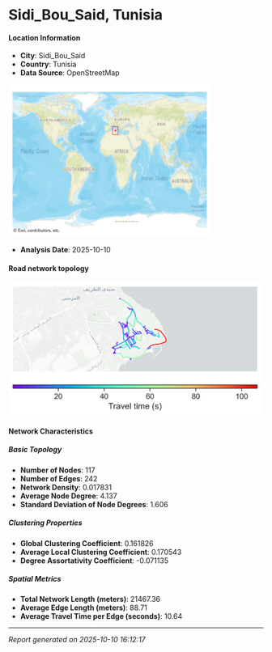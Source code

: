 # Sidi_Bou_Said, Tunisia

#### Location Information

- **City**: Sidi_Bou_Said
- **Country**: Tunisia
- **Data Source**: OpenStreetMap
<img src="Sidi_Bou_Said_location.png" alt="Sidi_Bou_Said Location Map" width="400" />

- **Analysis Date**: 2025-10-10

#### Road network topology

<img src="Sidi_Bou_Said_network_map.png" alt="Sidi_Bou_Said Road Network Map" width="500"/>

#### Network Characteristics

##### Basic Topology

- **Number of Nodes**: 117
- **Number of Edges**: 242
- **Network Density**: 0.017831
- **Average Node Degree**: 4.137
- **Standard Deviation of Node Degrees**: 1.606

##### Clustering Properties

- **Global Clustering Coefficient**: 0.161826
- **Average Local Clustering Coefficient**: 0.170543
- **Degree Assortativity Coefficient**: -0.071135

##### Spatial Metrics

- **Total Network Length (meters)**: 21467.36
- **Average Edge Length (meters)**: 88.71
- **Average Travel Time per Edge (seconds)**: 10.64

---
*Report generated on 2025-10-10 16:12:17*
